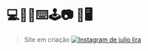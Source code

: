 # 💻🔧🍃⌨️🕹📷 📸🖥
> Site em criação
[![Instagram de julio lira](https://www.instagram.com/static/images/ico/apple-touch-icon-152x152-precomposed.png/82467bc9bcce.png)](https://www.instagram.com/_jul10l1r4/) 
